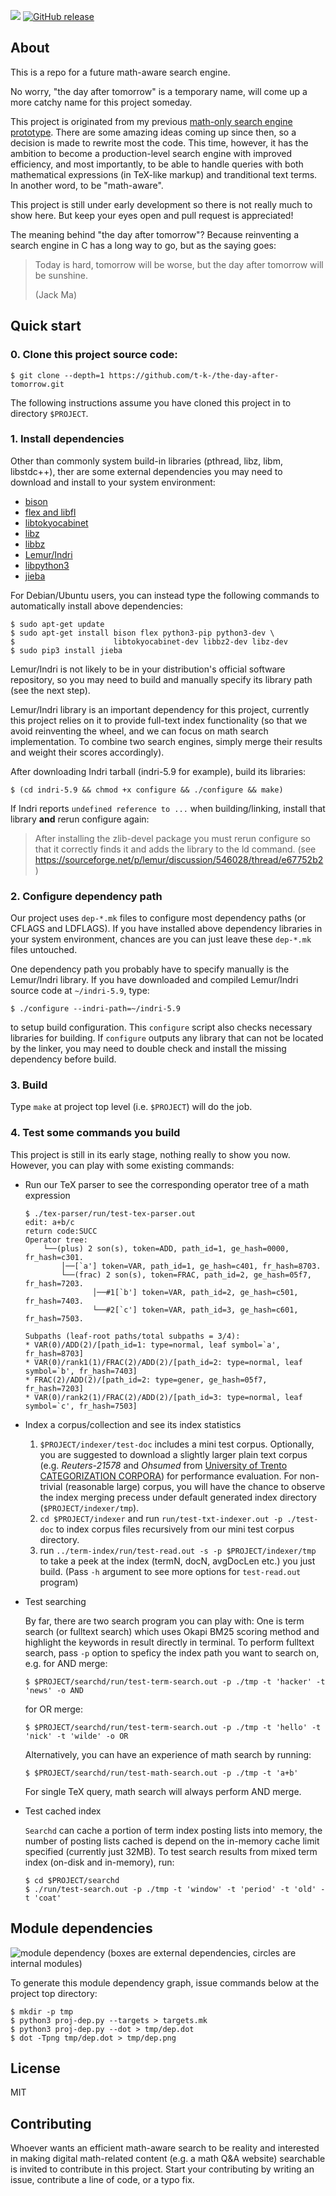 ![](https://travis-ci.org/t-k-/the-day-after-tomorrow.svg)
[![GitHub release](https://img.shields.io/github/release/t-k-/the-day-after-tomorrow.svg?maxAge=2592000)]()

## About
This is a repo for a future math-aware search engine.

No worry, "the day after tomorrow" is a temporary name, will come up a more catchy name for this project someday.

This project is originated from my previous [math-only search engine prototype](https://github.com/t-k-/opmes).
There are some amazing ideas coming up since then, so a decision is made to rewrite most the code.
This time, however, it has the ambition to become a production-level search engine with improved efficiency, and most importantly, to be able to handle queries with both mathematical expressions (in TeX-like markup) and tranditional text terms. In another word, to be "math-aware".

This project is still under early development so there is not really much to show here.
But keep your eyes open and pull request is appreciated!

The meaning behind "the day after tomorrow"? Because reinventing a search engine in C has a long way to go, but as the saying goes:

> Today is hard, tomorrow will be worse,
> but the day after tomorrow will be sunshine.
>
> (Jack Ma)

## Quick start

### 0. Clone this project source code:
```
$ git clone --depth=1 https://github.com/t-k-/the-day-after-tomorrow.git
```
The following instructions assume you have cloned this project in to directory `$PROJECT`.

### 1. Install dependencies
Other than commonly system build-in libraries (pthread, libz, libm, libstdc++), ther are some external dependencies you may need to download and install to your system environment:

* [bison](http://ftp.gnu.org/gnu/bison/bison-3.0.tar.xz)
* [flex and libfl](http://sourceforge.net/projects/flex/files/flex-2.5.39.tar.xz/download)
* [libtokyocabinet](http://fallabs.com/tokyocabinet/tokyocabinet-1.4.48.tar.gz)
* [libz](http://zlib.net/zlib-1.2.8.tar.gz)
* [libbz](http://www.bzip.org/1.0.6/bzip2-1.0.6.tar.gz)
* [Lemur/Indri](https://sourceforge.net/projects/lemur/files/lemur/indri-5.9/indri-5.9.tar.gz/download)
* [libpython3](https://www.python.org/ftp/python/3.5.1/Python-3.5.1.tar.xz)
* [jieba](https://github.com/fxsjy/jieba/archive/v0.36.tar.gz)

For Debian/Ubuntu users, you can instead type the following commands to automatically install above dependencies:
```
$ sudo apt-get update
$ sudo apt-get install bison flex python3-pip python3-dev \
$                      libtokyocabinet-dev libbz2-dev libz-dev
$ sudo pip3 install jieba
```
Lemur/Indri is not likely to be in your distribution's official software repository, so you may need to build and manually specify its library path (see the next step).

Lemur/Indri library is an important dependency for this project, currently this project relies on it to provide full-text index functionality (so that we avoid reinventing the wheel, and we can focus on math search implementation. To combine two search engines, simply merge their results and weight their scores accordingly).


After downloading Indri tarball (indri-5.9 for example), build its libraries:

```
$ (cd indri-5.9 && chmod +x configure && ./configure && make)
```

If Indri reports `undefined reference to ...` when building/linking, install that library **and** rerun configure again:

> After installing the zlib-devel package you must rerun configure
> so that it correctly finds it and adds the library to the ld command.
> (see https://sourceforge.net/p/lemur/discussion/546028/thread/e67752b2)

### 2. Configure dependency path
Our project uses `dep-*.mk` files to configure most dependency paths (or CFLAGS and LDFLAGS). If you have installed above dependency libraries in your system environment, chances are you can just leave these `dep-*.mk` files untouched.

One dependency path you probably have to specify manually is the Lemur/Indri library. If you have downloaded and compiled Lemur/Indri source code at `~/indri-5.9`, type:

```
$ ./configure --indri-path=~/indri-5.9
```
to setup build configuration. This `configure` script also checks necessary libraries for building. If `configure` outputs any library that can not be located by the linker, you may need to double check and install the missing dependency before build.

### 3. Build
Type `make` at project top level (i.e. `$PROJECT`) will do the job.

### 4. Test some commands you build
This project is still in its early stage, nothing really to show you now. However, you can play with some existing commands:

* Run our TeX parser to see the corresponding operator tree of a math expression

	```
	$ ./tex-parser/run/test-tex-parser.out
	edit: a+b/c
	return code:SUCC
	Operator tree:
	    └──(plus) 2 son(s), token=ADD, path_id=1, ge_hash=0000, fr_hash=c301.
	        │──[`a'] token=VAR, path_id=1, ge_hash=c401, fr_hash=8703.
	        └──(frac) 2 son(s), token=FRAC, path_id=2, ge_hash=05f7, fr_hash=7203.
	               │──#1[`b'] token=VAR, path_id=2, ge_hash=c501, fr_hash=7403.
	               └──#2[`c'] token=VAR, path_id=3, ge_hash=c601, fr_hash=7503.

	Subpaths (leaf-root paths/total subpaths = 3/4):
	* VAR(0)/ADD(2)/[path_id=1: type=normal, leaf symbol=`a', fr_hash=8703]
	* VAR(0)/rank1(1)/FRAC(2)/ADD(2)/[path_id=2: type=normal, leaf symbol=`b', fr_hash=7403]
	* FRAC(2)/ADD(2)/[path_id=2: type=gener, ge_hash=05f7, fr_hash=7203]
	* VAR(0)/rank2(1)/FRAC(2)/ADD(2)/[path_id=3: type=normal, leaf symbol=`c', fr_hash=7503]
	```

* Index a corpus/collection and see its index statistics

	1. `$PROJECT/indexer/test-doc` includes a mini test corpus. Optionally, you are suggested to download a slightly larger plain text corpus (e.g. *Reuters-21578* and *Ohsumed* from [University of Trento CATEGORIZATION CORPORA](http://disi.unitn.it/moschitti/corpora.htm)) for performance evaluation. For non-trivial (reasonable large) corpus, you will have the chance to observe the index merging precess under default generated index directory (`$PROJECT/indexer/tmp`).
	2. `cd $PROJECT/indexer` and run `run/test-txt-indexer.out -p ./test-doc` to index corpus files recursively from our mini test corpus directory. 
	3. run `../term-index/run/test-read.out -s -p $PROJECT/indexer/tmp` to take a peek at the index (termN, docN, avgDocLen etc.) you just build. (Pass `-h` argument to see more options for `test-read.out` program)

* Test searching

	By far, there are two search program you can play with: One is term search (or fulltext search) which uses Okapi BM25 scoring method and highlight the keywords in result directly in terminal. To perform fulltext search, pass `-p` option to speficy the index path you want to search on, e.g. for AND merge:
	```
	$ $PROJECT/searchd/run/test-term-search.out -p ./tmp -t 'hacker' -t 'news' -o AND
	```
	for OR merge:
	```
	$ $PROJECT/searchd/run/test-term-search.out -p ./tmp -t 'hello' -t 'nick' -t 'wilde' -o OR
	```
	Alternatively, you can have an experience of math search by running:
	```
	$ $PROJECT/searchd/run/test-math-search.out -p ./tmp -t 'a+b'
	```
	For single TeX query, math search will always perform AND merge.

* Test cached index

	`Searchd` can cache a portion of term index posting lists into memory, the number of posting lists cached is depend on the in-memory cache limit specified (currently just 32MB). To test search results from mixed term index (on-disk and in-memory), run:
	```
	$ cd $PROJECT/searchd
	$ ./run/test-search.out -p ./tmp -t 'window' -t 'period' -t 'old' -t 'coat'
	```

## Module dependencies
![module dependency](https://raw.githubusercontent.com/t-k-/cowpie-lab/master/dep.png)
(boxes are external dependencies, circles are internal modules)

To generate this module dependency graph, issue commands below at the project top directory:

```
$ mkdir -p tmp
$ python3 proj-dep.py --targets > targets.mk
$ python3 proj-dep.py --dot > tmp/dep.dot
$ dot -Tpng tmp/dep.dot > tmp/dep.png
```

## License
MIT

## Contributing
Whoever wants an efficient math-aware search to be reality and interested in making digital math-related content (e.g. a math Q&A website) searchable is invited to contribute in this project.
Start your contributing by writing an issue, contribute a line of code, or a typo fix.
